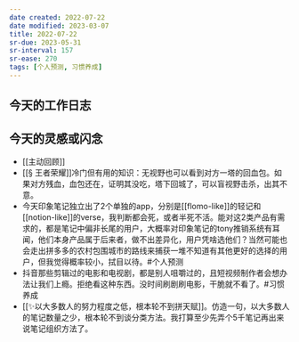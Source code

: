 ```yaml
---
date created: 2022-07-22
date modified: 2023-03-07
title: 2022-07-22
sr-due: 2023-05-31
sr-interval: 157
sr-ease: 270
tags: [个人预测, 习惯养成]
---
```


## 今天的工作日志

## 今天的灵感或闪念

- [[主动回顾]]
- [[§ 王者荣耀]]冷门但有用的知识：无视野也可以看到对方一塔的回血包。如果对方残血，血包还在，证明其没吃，塔下回城了，可以盲视野击杀，出其不意。
- 今天印象笔记独立出了2个单独的app，分别是[[flomo-like]]的轻记和[[notion-like]]的verse，我判断都会死，或者半死不活。能对这2类产品有需求的，都是笔记中偏非长尾的用户，大概率对印象笔记的tony推销系统有耳闻，他们本身产品属于后来者，做不出差异化，用户凭啥选他们？当然可能也会走出拼多多的农村包围城市的路线来捕获一堆不知道有其他更好的选择的用户，但我觉得概率较小，拭目以待。#个人预测
- 抖音那些剪辑过的电影和电视剧，都是别人咀嚼过的，且短视频制作者会想办法让我们上瘾。拒绝看这种东西。没时间刷剧刷电影，干脆就不看了。#习惯养成
- [[✨以大多数人的努力程度之低，根本轮不到拼天赋]]。仿造一句，以大多数人的笔记数量之少，根本轮不到谈分类方法。我打算至少先弄个5千笔记再出来说笔记组织方法了。
